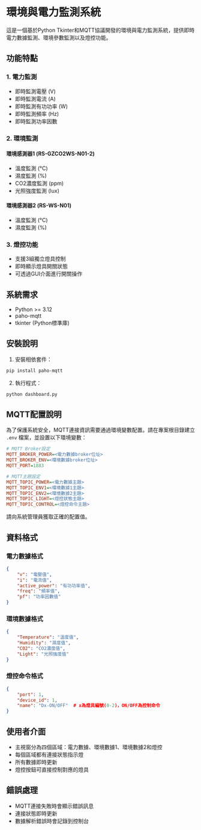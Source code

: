 # 環境與電力監測系統

這是一個基於Python Tkinter和MQTT協議開發的環境與電力監測系統，提供即時電力數據監測、環境參數監測以及燈控功能。

## 功能特點

### 1. 電力監測
- 即時監測電壓 (V)
- 即時監測電流 (A)
- 即時監測有功功率 (W)
- 即時監測頻率 (Hz)
- 即時監測功率因數

### 2. 環境監測
#### 環境感測器1 (RS-GZCO2WS-N01-2)
- 溫度監測 (°C)
- 濕度監測 (%)
- CO2濃度監測 (ppm)
- 光照強度監測 (lux)

#### 環境感測器2 (RS-WS-N01)
- 溫度監測 (°C)
- 濕度監測 (%)

### 3. 燈控功能
- 支援3組獨立燈具控制
- 即時顯示燈具開關狀態
- 可透過GUI介面進行開關操作

## 系統需求
- Python >= 3.12
- paho-mqtt
- tkinter (Python標準庫)

## 安裝說明

1. 安裝相依套件：
```bash
pip install paho-mqtt
```

2. 執行程式：
```bash
python dashboard.py
```

## MQTT配置說明

為了保護系統安全，MQTT連接資訊需要通過環境變數配置。請在專案根目錄建立 `.env` 檔案，並設置以下環境變數：

```ini
# MQTT Broker設定
MQTT_BROKER_POWER=<電力數據broker位址>
MQTT_BROKER_ENV=<環境數據broker位址>
MQTT_PORT=1883

# MQTT主題設定
MQTT_TOPIC_POWER=<電力數據主題>
MQTT_TOPIC_ENV1=<環境數據1主題>
MQTT_TOPIC_ENV2=<環境數據2主題>
MQTT_TOPIC_LIGHT=<燈控狀態主題>
MQTT_TOPIC_CONTROL=<燈控命令主題>
```

請向系統管理員獲取正確的配置值。

## 資料格式

### 電力數據格式
```json
{
    "v": "電壓值",
    "i": "電流值",
    "active_power": "有功功率值",
    "freq": "頻率值",
    "pf": "功率因數值"
}
```

### 環境數據格式
```json
{
    "Temperature": "溫度值",
    "Humidity": "濕度值",
    "CO2": "CO2濃度值",
    "Light": "光照強度值"
}
```

### 燈控命令格式
```json
{
    "port": 1,
    "device_id": 1,
    "name": "Dx-ON/OFF"  # x為燈具編號(0-2)，ON/OFF為控制命令
}
```

## 使用者介面
- 主視窗分為四個區域：電力數據、環境數據1、環境數據2和燈控
- 每個區域都有連接狀態指示燈
- 所有數據即時更新
- 燈控按鈕可直接控制對應的燈具

## 錯誤處理
- MQTT連接失敗時會顯示錯誤訊息
- 連接狀態即時更新
- 數據解析錯誤時會記錄到控制台
